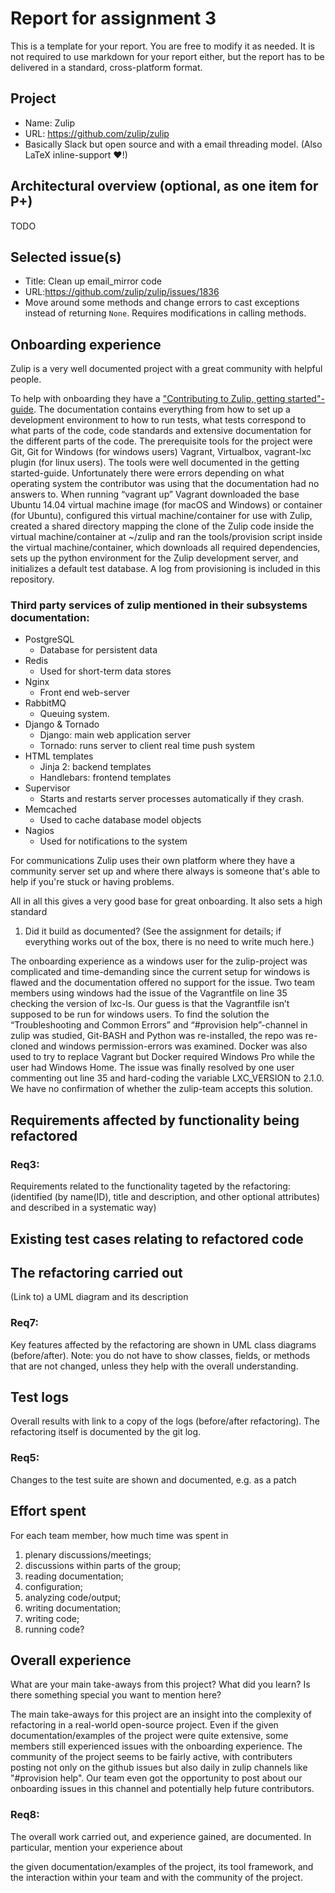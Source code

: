 # Report for assignment 3
This is a template for your report. You are free to modify it as needed.
It is not required to use markdown for your report either, but the report
has to be delivered in a standard, cross-platform format.

## Project
* Name: Zulip
* URL: https://github.com/zulip/zulip
* Basically Slack but open source and with a email threading model. (Also LaTeX inline-support :heart:!)


## Architectural overview (optional, as one item for P+)
TODO
## Selected issue(s)
* Title: Clean up email_mirror code
* URL:https://github.com/zulip/zulip/issues/1836
* Move around some methods and change errors to cast exceptions instead of returning `None`. Requires modifications in calling methods.

## Onboarding experience
Zulip is a very well documented project with a great community with helpful people.

To help with onboarding they have a ["Contributing to Zulip, getting started"-guide](https://zulip.readthedocs.io/en/latest/overview/contributing.html). The documentation contains everything from how to set up a development environment to how to run tests, what tests correspond to what parts of the code, code standards and extensive documentation for the different parts of the code. The prerequisite tools for the project were Git, Git for Windows (for windows users) Vagrant, Virtualbox, vagrant-lxc plugin (for linux users). The tools were well documented in the getting started-guide. Unfortunately there were errors depending on what operating system the contributor was using that the documentation had no answers to. When running “vagrant up” Vagrant downloaded the base Ubuntu 14.04 virtual machine image (for macOS and Windows) or container (for Ubuntu), configured this virtual machine/container for use with Zulip, created a shared directory mapping the clone of the Zulip code inside the virtual machine/container at ~/zulip and ran the tools/provision script inside the virtual machine/container, which downloads all required dependencies, sets up the python environment for the Zulip development server, and initializes a default test database. A log from provisioning is included in this repository.
### Third party services of zulip mentioned in their subsystems documentation: 
* PostgreSQL
  * Database for persistent data
* Redis
  * Used for short-term data stores
* Nginx
  * Front end web-server 
* RabbitMQ
  * Queuing system.
* Django & Tornado
  * Django: main web application server
  * Tornado: runs server to client real time push system
* HTML templates
  * Jinja 2: backend templates
  * Handlebars: frontend templates
* Supervisor
  * Starts and restarts server processes automatically if they crash.
* Memcached
  * Used to cache database model objects
* Nagios
  * Used for notifications to the system


For communications Zulip uses their own platform where they have a community server set up and where there always is someone that's able to help if you're stuck or having problems.

All in all this gives a very good base for great onboarding. It also sets a high standard

1.  Did it build as documented?
(See the assignment for details; if everything works out of the box,
there is no need to write much here.)

The onboarding experience as a windows user for the zulip-project was complicated and time-demanding since the current setup for windows is flawed and the documentation offered no support for the issue.
Two team members using windows had the issue of the Vagrantfile on line 35 checking the version of lxc-ls. Our guess is that the Vagrantfile isn’t supposed to be run for windows users.
To find the solution the “Troubleshooting and Common Errors” and “#provision help”-channel in zulip was studied, Git-BASH and Python was re-installed, the repo was re-cloned and windows permission-errors was examined.
Docker was also used to try to replace Vagrant but Docker required Windows Pro while the user had Windows Home.
The issue was finally resolved by one user commenting out line 35 and hard-coding the variable LXC_VERSION to 2.1.0. We have no confirmation of whether the zulip-team accepts this solution.    


## Requirements affected by functionality being refactored

### Req3:
Requirements related to the functionality tageted by the refactoring:
(identified (by name(ID), title and description, and other optional attributes) and described in a systematic way)

## Existing test cases relating to refactored code

## The refactoring carried out
(Link to) a UML diagram and its description

### Req7:
Key features affected by the refactoring are shown in UML class diagrams (before/after).
Note: you do not have to show classes, fields, or methods that are not changed, unless they help with the overall understanding.

## Test logs
Overall results with link to a copy of the logs (before/after
refactoring).
The refactoring itself is documented by the git log.

### Req5:
Changes to the test suite are shown and documented, e.g. as a patch

## Effort spent
For each team member, how much time was spent in
1.  plenary discussions/meetings;
2.  discussions within parts of the group;
3.  reading documentation;
4.  configuration;
5.  analyzing code/output;
6.  writing documentation;
7.  writing code;
8.  running code?

## Overall experience
What are your main take-aways from this project? What did you learn?
Is there something special you want to mention here?

The main take-aways for this project are an insight into the complexity of refactoring in a real-world open-source project.
Even if the given documentation/examples of the project were quite extensive, some members still experienced issues with the onboarding experience.
The community of the project seems to be fairly active, with contributers posting not only on the github issues but also daily in zulip channels like "#provision help". Our team even got the opportunity to post about our onboarding issues in this channel and potentially help future contributors.

### Req8:
The overall work carried out, and experience gained, are documented. In particular, mention your experience about

the given documentation/examples of the project,
its tool framework,
and the interaction within your team and with the community of the project.
